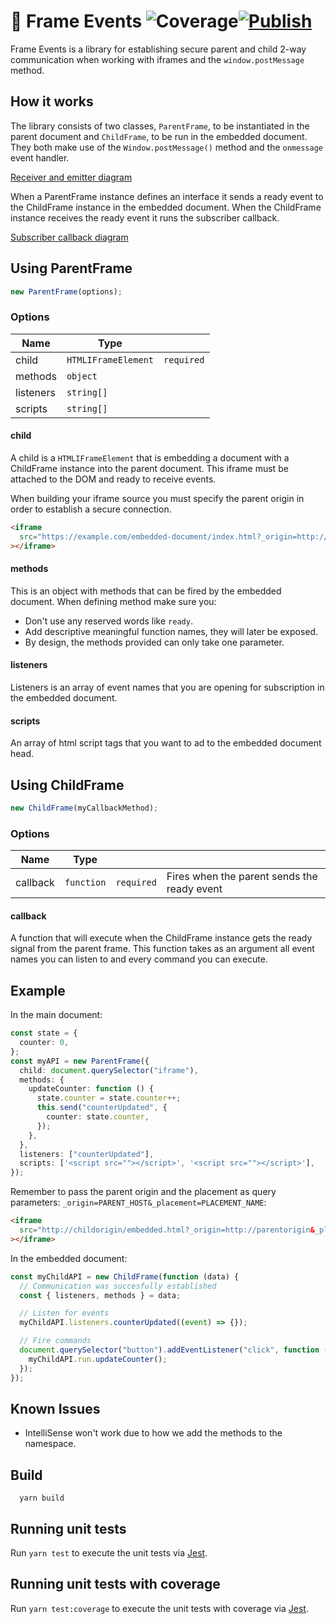 # 🔗 Frame Events ![Coverage](https://github.com/WeTransfer/frame-events/wiki/coverage.svg)[![Publish](https://github.com/WeTransfer/frame-events/actions/workflows/pusblish.yml/badge.svg)](https://github.com/WeTransfer/frame-events/actions/workflows/publish.yml)

Frame Events is a library for establishing secure parent and child 2-way communication when working with iframes and the `window.postMessage` method.

## How it works

The library consists of two classes, `ParentFrame`, to be instantiated in the parent document and `ChildFrame`, to be run in the embedded document. They both make use of the `Window.postMessage()` method and the `onmessage` event handler.

[Receiver and emitter diagram](./docs/event_flow.drawio)

When a ParentFrame instance defines an interface it sends a ready event to the ChildFrame instance in the embedded document. When the ChildFrame instance receives the ready event it runs the subscriber callback.

[Subscriber callback diagram](./docs/subscriber_callback.drawio)

## Using ParentFrame

```typescript
new ParentFrame(options);
```

### Options

| Name      | Type                |            |
| --------- | ------------------- | ---------- |
| child     | `HTMLIFrameElement` | `required` |
| methods   | `object`            |            |
| listeners | `string[]`          |            |
| scripts   | `string[]`          |            |

#### child

A child is a `HTMLIFrameElement` that is embedding a document with a ChildFrame instance into the parent document. This iframe must be attached to the DOM and ready to receive events.

When building your iframe source you must specify the parent origin in order to establish a secure connection.

```html
<iframe
  src="https://example.com/embedded-document/index.html?_origin=http://parentorigin&_placement=myPlacement"
></iframe>
```

#### methods

This is an object with methods that can be fired by the embedded document. When defining method make sure you:

- Don't use any reserved words like `ready`.
- Add descriptive meaningful function names, they will later be exposed.
- By design, the methods provided can only take one parameter.

#### listeners

Listeners is an array of event names that you are opening for subscription in the embedded document.

#### scripts

An array of html script tags that you want to ad to the embedded document head.

## Using ChildFrame

```typescript
new ChildFrame(myCallbackMethod);
```

### Options

| Name     | Type       |            |                                             |
| -------- | ---------- | ---------- | ------------------------------------------- |
| callback | `function` | `required` | Fires when the parent sends the ready event |

#### callback

A function that will execute when the ChildFrame instance gets the ready signal from the parent frame. This function takes as an argument all event names you can listen to and every command you can execute.

## Example

In the main document:

```typescript
const state = {
  counter: 0,
};
const myAPI = new ParentFrame({
  child: document.querySelector("iframe"),
  methods: {
    updateCounter: function () {
      state.counter = state.counter++;
      this.send("counterUpdated", {
        counter: state.counter,
      });
    },
  },
  listeners: ["counterUpdated"],
  scripts: ['<script src=""></script>', '<script src=""></script>'],
});
```

Remember to pass the parent origin and the placement as query parameters: `_origin=PARENT_HOST&_placement=PLACEMENT_NAME`:

```html
<iframe
  src="http://childorigin/embedded.html?_origin=http://parentorigin&_placement=myPlacement"
></iframe>
```

In the embedded document:

```typescript
const myChildAPI = new ChildFrame(function (data) {
  // Communication was succesfully established
  const { listeners, methods } = data;

  // Listen for events
  myChildAPI.listeners.counterUpdated((event) => {});

  // Fire commands
  document.querySelector("button").addEventListener("click", function () {
    myChildAPI.run.updateCounter();
  });
});
```

## Known Issues

- IntelliSense won't work due to how we add the methods to the namespace.

## Build

```
  yarn build
```

## Running unit tests

Run `yarn test` to execute the unit tests via [Jest](https://jestjs.io).

## Running unit tests with coverage

Run `yarn test:coverage` to execute the unit tests with coverage via [Jest](https://jestjs.io).
